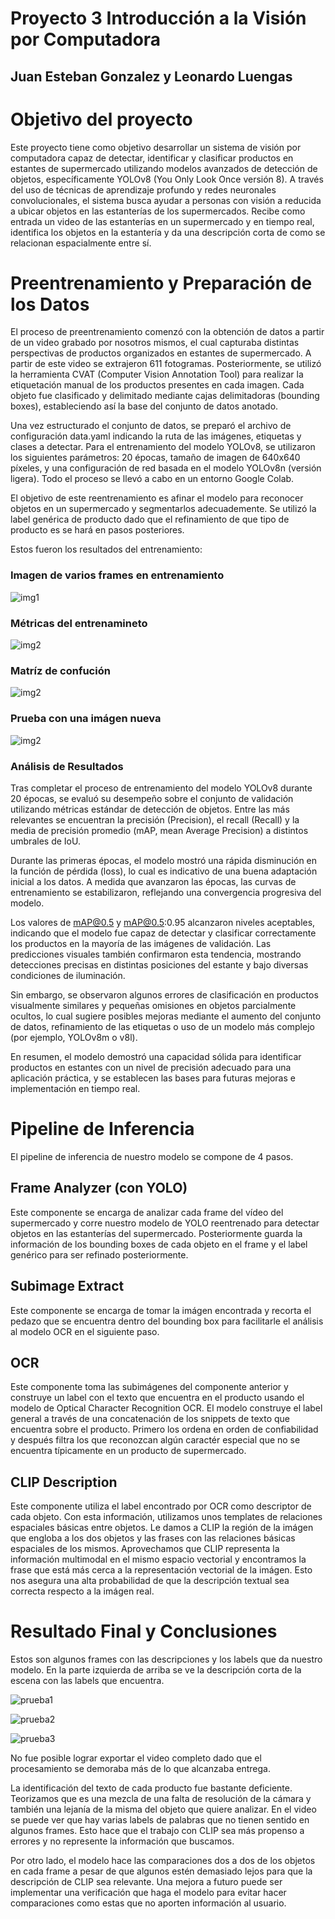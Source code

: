 # Proyecto 3 Introducción a la Visión por Computadora

## Juan Esteban Gonzalez y Leonardo Luengas

# Objetivo del proyecto

Este proyecto tiene como objetivo desarrollar un sistema de visión por computadora capaz de detectar, identificar y clasificar productos en estantes de supermercado utilizando modelos avanzados de detección de objetos, específicamente YOLOv8 (You Only Look Once versión 8). A través del uso de técnicas de aprendizaje profundo y redes neuronales convolucionales, el sistema busca ayudar a personas con visión a reducida a ubicar objetos en las estanterías de los supermercados. Recibe como entrada un video de las estanterías en un supermercado y en tiempo real, identifica los objetos en la estantería y da una descripción corta de como se relacionan espacialmente entre sí.

# Preentrenamiento y Preparación de los Datos
El proceso de preentrenamiento comenzó con la obtención de datos a partir de un video grabado por nosotros mismos, el cual capturaba distintas perspectivas de productos organizados en estantes de supermercado. A partir de este video se extrajeron 611 fotogramas. Posteriormente, se utilizó la herramienta CVAT (Computer Vision Annotation Tool) para realizar la etiquetación manual de los productos presentes en cada imagen.  Cada objeto fue clasificado y delimitado mediante cajas delimitadoras (bounding boxes), estableciendo así la base del conjunto de datos anotado.

Una vez estructurado el conjunto de datos, se preparó el archivo de configuración data.yaml indicando la ruta de las imágenes, etiquetas y clases a detectar. Para el entrenamiento del modelo YOLOv8, se utilizaron los siguientes parámetros: 20 épocas, tamaño de imagen de 640x640 píxeles, y una configuración de red basada en el modelo YOLOv8n (versión ligera). Todo el proceso se llevó a cabo en un entorno Google Colab.

El objetivo de este reentrenamiento es afinar el modelo para reconocer objetos en un supermercado y segmentarlos adecuademente. Se utilizó la label genérica de producto dado que el refinamiento de que tipo de producto es se hará en pasos posteriores.

Estos fueron los resultados del entrenamiento:
### **Imagen de varios frames en entrenamiento**
![img1](img/descarga.jpg)

### **Métricas del entrenamineto**
![img2](img/descarga1.png)

### **Matríz de confución**
![img2](img/descarga2.png)

### **Prueba con una imágen nueva**

![img2](img/descarga3.png)

### Análisis de Resultados
Tras completar el proceso de entrenamiento del modelo YOLOv8 durante 20 épocas, se evaluó su desempeño sobre el conjunto de validación utilizando métricas estándar de detección de objetos. Entre las más relevantes se encuentran la precisión (Precision), el recall (Recall) y la media de precisión promedio (mAP, mean Average Precision) a distintos umbrales de IoU.

Durante las primeras épocas, el modelo mostró una rápida disminución en la función de pérdida (loss), lo cual es indicativo de una buena adaptación inicial a los datos. A medida que avanzaron las épocas, las curvas de entrenamiento se estabilizaron, reflejando una convergencia progresiva del modelo.

Los valores de mAP@0.5 y mAP@0.5:0.95 alcanzaron niveles aceptables, indicando que el modelo fue capaz de detectar y clasificar correctamente los productos en la mayoría de las imágenes de validación. Las predicciones visuales también confirmaron esta tendencia, mostrando detecciones precisas en distintas posiciones del estante y bajo diversas condiciones de iluminación.

Sin embargo, se observaron algunos errores de clasificación en productos visualmente similares y pequeñas omisiones en objetos parcialmente ocultos, lo cual sugiere posibles mejoras mediante el aumento del conjunto de datos, refinamiento de las etiquetas o uso de un modelo más complejo (por ejemplo, YOLOv8m o v8l).

En resumen, el modelo demostró una capacidad sólida para identificar productos en estantes con un nivel de precisión adecuado para una aplicación práctica, y se establecen las bases para futuras mejoras e implementación en tiempo real.

# Pipeline de Inferencia

El pipeline de inferencia de nuestro modelo se compone de 4 pasos.

## Frame Analyzer (con YOLO)

Este componente se encarga de analizar cada frame del vídeo del supermercado y corre nuestro modelo de YOLO reentrenado para detectar objetos en las estanterías del supermercado. Posteriormente guarda la información de los bounding boxes de cada objeto en el frame y el label genérico para ser refinado posteriormente.

## Subimage Extract

Este componente se encarga de tomar la imágen encontrada y recorta el pedazo que se encuentra dentro del bounding box para facilitarle el análisis al modelo OCR en el siguiente paso.

## OCR

Este componente toma las subimágenes del componente anterior y construye un label con el texto que encuentra en el producto usando el modelo de Optical Character Recognition OCR. El modelo construye el label general a través de una concatenación de los snippets de texto que encuentra sobre el producto. Primero los ordena en orden de confiabilidad y después filtra los que reconozcan algún caractér especial que no se encuentra típicamente en un producto de supermercado.

## CLIP Description

Este componente utiliza el label encontrado por OCR como descriptor de cada objeto. Con esta información, utilizamos unos templates de relaciones espaciales básicas entre objetos. Le damos a CLIP la región de la imágen que engloba a los dos objetos y las frases con las relaciones básicas espaciales de los mismos. Aprovechamos que CLIP representa la información multimodal en el mismo espacio vectorial y encontramos la frase que está más cerca a la representación vectorial de la imágen. Esto nos asegura una alta probabilidad de que la descripción textual sea correcta respecto a la imágen real.

# Resultado Final y Conclusiones
Estos son algunos frames con las descripciones y los labels que da nuestro modelo. En la parte izquierda de arriba se ve la descripción corta de la escena con las labels que encuentra.

![prueba1](img/prueba_descripcion1.jpg)

![prueba2](img/prueba2.jpg)

![prueba3](img/prueba3.jpg)

No fue posible lograr exportar el video completo dado que el procesamiento se demoraba más de lo que alcanzaba entrega.

La identificación del texto de cada producto fue bastante deficiente. Teorizamos que es una mezcla de una falta de resolución de la cámara y también una lejanía de la misma del objeto que quiere analizar. En el video se puede ver que hay varias labels de palabras que no tienen sentido en algunos frames. Esto hace que el trabajo con CLIP sea más propenso a errores y no represente la información que buscamos.

Por otro lado, el modelo hace las comparaciones dos a dos de los objetos en cada frame a pesar de que algunos estén demasiado lejos para que la descripción de CLIP sea relevante. Una mejora a futuro puede ser implementar una verificación que haga el modelo para evitar hacer comparaciones como estas que no aporten información al usuario.
